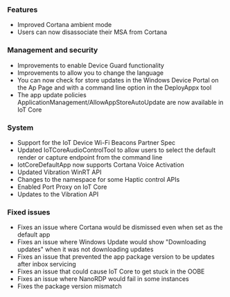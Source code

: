 ### Features
- Improved Cortana ambient mode
- Users can now disassociate their MSA from Cortana

### Management and security
- Improvements to enable Device Guard functionality
- Improvements to allow you to change the language
- You can now check for store updates in the Windows Device Portal on the Ap Page and with a command line option in the DeployAppx tool
- The app update policies ApplicationManagement/AllowAppStoreAutoUpdate are now available in IoT Core

### System
- Support for the IoT Device Wi-Fi Beacons Partner Spec
- Updated IoTCoreAudioControlTool to allow users to select the default render or capture endpoint from the command line
- IotCoreDefaultApp now supports Cortana Voice Activation
- Updated Vibration WinRT API
- Changes to the namespace for some Haptic control APIs
- Enabled Port Proxy on IoT Core
- Updates to the Vibration API

### Fixed issues
- Fixes an issue where Cortana would be dismissed even when set as the default app
- Fixes an issue where Windows Update would show "Downloading updates" when it was not downloading updates
- Fixes an issue that prevented the app package version to be updates after inbox servicing
- Fixes an issue that could cause IoT Core to get stuck in the OOBE
- Fixes an issue where NanoRDP would fail in some instances
- Fixes the package version mismatch